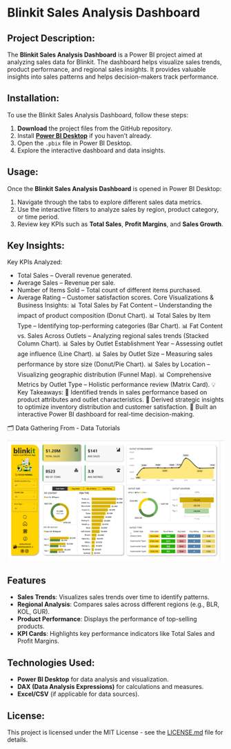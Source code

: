 # Blinkit Sales Analysis Dashboard

## Project Description:
The **Blinkit Sales Analysis Dashboard** is a Power BI project aimed at analyzing sales data for Blinkit. The dashboard helps visualize sales trends, product performance, and regional sales insights. It provides valuable insights into sales patterns and helps decision-makers track performance.

## Installation:
To use the Blinkit Sales Analysis Dashboard, follow these steps:
1. **Download** the project files from the GitHub repository.
2. Install **[Power BI Desktop](https://powerbi.microsoft.com/en-us/downloads/)** if you haven’t already.
3. Open the `.pbix` file in Power BI Desktop.
4. Explore the interactive dashboard and data insights.

## Usage:
Once the **Blinkit Sales Analysis Dashboard** is opened in Power BI Desktop:
1. Navigate through the tabs to explore different sales data metrics.
2. Use the interactive filters to analyze sales by region, product category, or time period.
3. Review key KPIs such as **Total Sales**, **Profit Margins**, and **Sales Growth**.

## Key Insights:
Key KPIs Analyzed:
  - Total Sales – Overall revenue generated.
  - Average Sales – Revenue per sale.
  - Number of Items Sold – Total count of different items purchased.
  - Average Rating – Customer satisfaction scores.
Core Visualizations & Business Insights:
📊 Total Sales by Fat Content – Understanding the impact of product composition (Donut Chart).
 📊 Total Sales by Item Type – Identifying top-performing categories (Bar Chart).
 📊 Fat Content vs. Sales Across Outlets – Analyzing regional sales trends (Stacked Column Chart).
 📊 Sales by Outlet Establishment Year – Assessing outlet age influence (Line Chart).
 📊 Sales by Outlet Size – Measuring sales performance by store size (Donut/Pie Chart).
 📊 Sales by Location – Visualizing geographic distribution (Funnel Map).
 📊 Comprehensive Metrics by Outlet Type – Holistic performance review (Matrix Card).
💡 Key Takeaways:
 🔹 Identified trends in sales performance based on product attributes and outlet characteristics.
 🔹 Derived strategic insights to optimize inventory distribution and customer satisfaction.
 🔹 Built an interactive Power BI dashboard for real-time decision-making.

🗂️ Data Gathering From - Data Tutorials 

   ![Dashboard Preview](dashboard_preview.png)

## Features
- **Sales Trends**: Visualizes sales trends over time to identify patterns.
- **Regional Analysis**: Compares sales across different regions (e.g., BLR, KOL, GUR).
- **Product Performance**: Displays the performance of top-selling products.
- **KPI Cards**: Highlights key performance indicators like Total Sales and Profit Margins.

## Technologies Used:
- **Power BI Desktop** for data analysis and visualization.
- **DAX (Data Analysis Expressions)** for calculations and measures.
- **Excel/CSV** (if applicable for data sources).

## License:
This project is licensed under the MIT License - see the [LICENSE.md](LICENSE.md) file for details.
